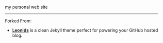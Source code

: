 my personal web site

-------------

Forked From:
 - **[Leonids](http://renyuanz.github.io/leonids)** is a clean Jekyll theme perfect for powering your GitHub hosted blog.
